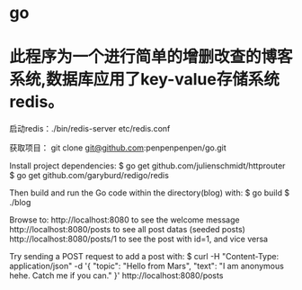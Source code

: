 # go
# 此程序为一个进行简单的增删改查的博客系统,数据库应用了key-value存储系统redis。

启动redis：./bin/redis-server etc/redis.conf

获取项目：
git clone git@github.com:penpenpenpen/go.git

Install project dependencies:
$ go get github.com/julienschmidt/httprouter
$ go get github.com/garyburd/redigo/redis

Then build and run the Go code within the directory(blog) with:
$ go build 
$ ./blog

Browse to:
http://localhost:8080 to see the welcome message
http://localhost:8080/posts to see all post datas (seeded posts)
http://localhost:8080/posts/1 to see the post with id=1, and vice versa

Try sending a POST request to add a post with:
$ curl -H "Content-Type: application/json" -d '{
        "topic": "Hello from Mars",
        "text": "I am anonymous hehe. Catch me if you can." 
        }' http://localhost:8080/posts


